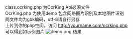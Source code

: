 class.ocrking.php 为OcrKing Api必须文件  
OcrKing.php 为使用demo 包含网络图片识别及本地图片识别   
两文件均为gbk编码，utf-8请自行另存   
上传到你的php空间，访问 http://yourname.com/ocrking.php   
可以得到如示例图片 ![demo.png](https://github.com/AvensLab/OcrKing/blob/master/PHP/demo.png) 结果 
